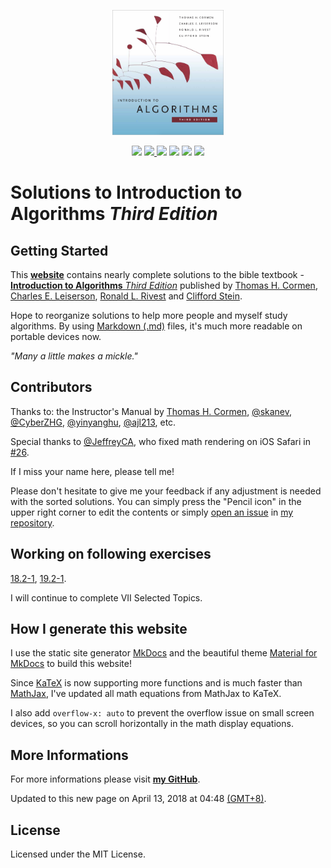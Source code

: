 <p align="center">
  <a href="https://walkccc.github.io/CLRS/"><img src="./docs/assets/cover.png" height="200" title="CLRS" alt="CLRS"></a>
</p>

<p align="center">
  <img src="https://img.shields.io/badge/completion-87%25-blue.svg" />
  <a href="https://github.com/walkccc/CLRS/graphs/contributors" alt="Contributors">
    <img src="https://img.shields.io/github/contributors/walkccc/CLRS.svg" />
  </a>
  <img src="https://img.shields.io/badge/made%20with-Markdown-1f425f.svg" />
  <img src="https://img.shields.io/badge/made%20with-KaTeX-1f425f.svg" />
  <img src="https://img.shields.io/badge/PRs-welcome-1abc9c.svg" />
  <a href="https://github.com/walkccc/CLRS/blob/master/LICENSE" alt="License">
    <img src="https://img.shields.io/github/license/walkccc/CLRS.svg" />
  </a>
</p>

# Solutions to **Introduction to Algorithms** _Third Edition_

## Getting Started

This **[website](https://walkccc.github.io/CLRS/)** contains nearly complete solutions to the bible textbook - [**Introduction to Algorithms** _Third Edition_](https://mitpress.mit.edu/books/introduction-algorithms-third-edition) published by [Thomas H. Cormen](https://mitpress.mit.edu/contributors/thomas-h-cormen), [Charles E. Leiserson](https://mitpress.mit.edu/contributors/charles-e-leiserson), [Ronald L. Rivest](https://mitpress.mit.edu/contributors/ronald-l-rivest) and [Clifford Stein](https://mitpress.mit.edu/contributors/clifford-stein).

Hope to reorganize solutions to help more people and myself study algorithms. By using [Markdown (.md)](https://en.wikipedia.org/wiki/Markdown) files, it's much more readable on portable devices now.

_"Many a little makes a mickle."_

## Contributors

Thanks to: the Instructor's Manual by [Thomas H. Cormen](https://mitpress.mit.edu/contributors/thomas-h-cormen), [@skanev](https://github.com/skanev), [@CyberZHG](https://github.com/CyberZHG), [@yinyanghu](https://github.com/yinyanghu), [@ajl213](https://sites.math.rutgers.edu/~ajl213/CLRS/CLRS.html), etc.

Special thanks to [@JeffreyCA](https://github.com/JeffreyCA), who fixed math rendering on iOS Safari in [#26](https://github.com/walkccc/CLRS/pull/26).

If I miss your name here, please tell me!

Please don't hesitate to give me your feedback if any adjustment is needed with the sorted solutions. You can simply press the "Pencil icon" in the upper right corner to edit the contents or simply [open an issue](https://github.com/walkccc/CLRS/issues/new) in [my repository](https://github.com/walkccc/CLRS/).

## Working on following exercises

[18.2-1](https://walkccc.github.io/CLRS/Chap18/18.2/#182-1), [19.2-1](https://walkccc.github.io/CLRS/Chap19/19.2/#192-1).

I will continue to complete VII Selected Topics.

## How I generate this website

I use the static site generator [MkDocs](http://www.mkdocs.org/) and the beautiful theme [Material for MkDocs](https://squidfunk.github.io/mkdocs-material/) to build this website!

Since [KaTeX](https://katex.org/) is now supporting more functions and is much faster than [MathJax](https://www.mathjax.org/), I've updated all math equations from MathJax to KaTeX.

I also add `overflow-x: auto` to prevent the overflow issue on small screen devices, so you can scroll horizontally in the math display equations.

## More Informations

For more informations please visit [**my GitHub**](https://github.com/walkccc).

Updated to this new page on April 13, 2018 at 04:48 [(GMT+8)](https://time.is/GMT+8).

## License

Licensed under the MIT License.
